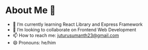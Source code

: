 # About Me 👋

- 🌱 I’m currently learning React Library and Express Framework
- 👯 I’m looking to collaborate on Frontend Web Development
- 📫 How to reach me: juturusumanth23@gmail.com
- 😄 Pronouns: he/him

